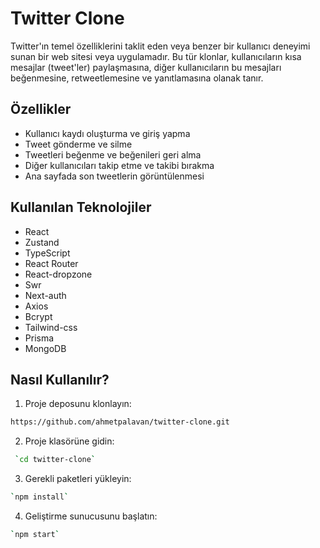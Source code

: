 
# Twitter Clone

Twitter'ın temel özelliklerini taklit eden veya benzer bir kullanıcı deneyimi sunan bir web sitesi veya uygulamadır. Bu tür klonlar, kullanıcıların kısa mesajlar (tweet'ler) paylaşmasına, diğer kullanıcıların bu mesajları beğenmesine, retweetlemesine ve yanıtlamasına olanak tanır.

## Özellikler

- Kullanıcı kaydı oluşturma ve giriş yapma
- Tweet gönderme ve silme
- Tweetleri beğenme ve beğenileri geri alma
- Diğer kullanıcıları takip etme ve takibi bırakma
- Ana sayfada son tweetlerin görüntülenmesi

## Kullanılan Teknolojiler

- React
- Zustand
- TypeScript
- React Router
- React-dropzone
- Swr
- Next-auth
- Axios
- Bcrypt
- Tailwind-css
- Prisma
- MongoDB

## Nasıl Kullanılır?

1. Proje deposunu klonlayın: 

 ```bash
https://github.com/ahmetpalavan/twitter-clone.git
```
2. Proje klasörüne gidin: 

```bash
 `cd twitter-clone`
 ```
3. Gerekli paketleri yükleyin: 

 ```bash
 `npm install`
 ```
4. Geliştirme sunucusunu başlatın: 

 ```bash
 `npm start`
 ```
